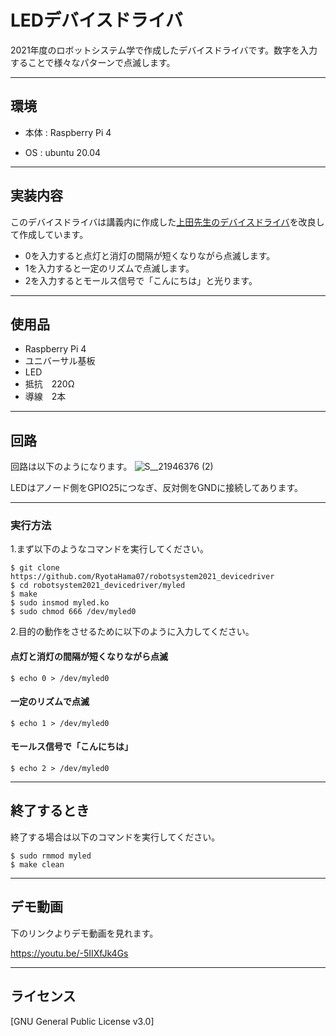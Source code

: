 # LEDデバイスドライバ

2021年度のロボットシステム学で作成したデバイスドライバです。数字を入力することで様々なパターンで点滅します。


___


## 環境

- 本体 : Raspberry Pi 4 

- OS  :  ubuntu 20.04 

___

## 実装内容

このデバイスドライバは講義内に作成した[上田先生のデバイスドライバ](https://github.com/ryuichiueda/robosys_device_drivers/blob/master/myled.c)を改良して作成しています。
- 0を入力すると点灯と消灯の間隔が短くなりながら点滅します。
- 1を入力すると一定のリズムで点滅します。
- 2を入力するとモールス信号で「こんにちは」と光ります。

___

## 使用品

- Raspberry Pi 4  
- ユニバーサル基板
- LED     
- 抵抗　220Ω  
- 導線　2本

___

## 回路

回路は以下のようになります。
![S__21946376 (2)](https://user-images.githubusercontent.com/92443822/145701894-01ea27e6-c837-4c5b-ad10-416956416156.jpg)

LEDはアノード側をGPIO25につなぎ、反対側をGNDに接続してあります。

___

### 実行方法
1.まず以下のようなコマンドを実行してください。

```
$ git clone https://github.com/RyotaHama07/robotsystem2021_devicedriver 
$ cd robotsystem2021_devicedriver/myled
$ make  
$ sudo insmod myled.ko  
$ sudo chmod 666 /dev/myled0  
```
2.目的の動作をさせるために以下のように入力してください。
#### 点灯と消灯の間隔が短くなりながら点滅

```
$ echo 0 > /dev/myled0
```

#### 一定のリズムで点滅

```
$ echo 1 > /dev/myled0
```

#### モールス信号で「こんにちは」

```
$ echo 2 > /dev/myled0
```
___

## 終了するとき
終了する場合は以下のコマンドを実行してください。

```
$ sudo rmmod myled
$ make clean
```
___

## デモ動画

下のリンクよりデモ動画を見れます。

https://youtu.be/-5IIXfJk4Gs
___

## ライセンス

[GNU General Public License v3.0]



